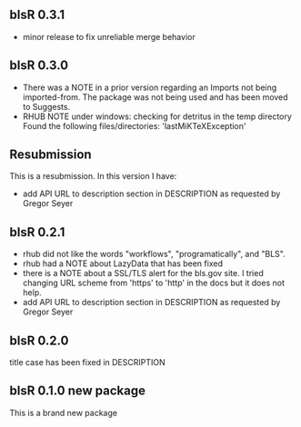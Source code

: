## blsR 0.3.1

 * minor release to fix unreliable merge behavior

## blsR 0.3.0

 * There was a NOTE in a prior version regarding an Imports not being 
 imported-from. The package was not being used and has been moved to Suggests.
 * RHUB NOTE under windows: checking for detritus in the temp directory
   Found the following files/directories:
     'lastMiKTeXException'
     

## Resubmission
This is a resubmission. In this version I have:

  * add API URL to description section in DESCRIPTION as requested by Gregor Seyer

## blsR 0.2.1

  * rhub did not like the words "workflows", "programatically", and "BLS".
  * rhub had a NOTE about LazyData that has been fixed
  * there is a NOTE about a SSL/TLS alert for the bls.gov site. I tried changing
  URL scheme from 'https' to 'http' in the docs but it does not help. 
  * add API URL to description section in DESCRIPTION as requested by Gregor Seyer

## blsR 0.2.0 

title case has been fixed in DESCRIPTION

## blsR 0.1.0 new package

This is a brand new package
